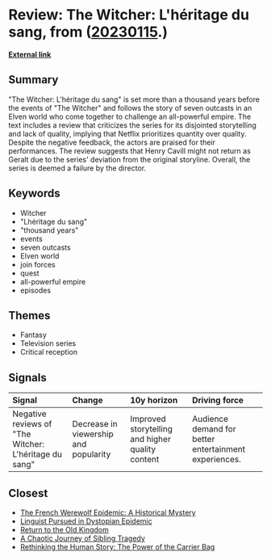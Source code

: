 # __Review: The Witcher: L'héritage du sang__, from ([20230115](https://kghosh.substack.com/p/20230115).)

__[External link](https://www.imdb.com/title/tt12785720/)__



## Summary

"The Witcher: L'héritage du sang" is set more than a thousand years before the events of "The Witcher" and follows the story of seven outcasts in an Elven world who come together to challenge an all-powerful empire. The text includes a review that criticizes the series for its disjointed storytelling and lack of quality, implying that Netflix prioritizes quantity over quality. Despite the negative feedback, the actors are praised for their performances. The review suggests that Henry Cavill might not return as Geralt due to the series' deviation from the original storyline. Overall, the series is deemed a failure by the director.

## Keywords

* Witcher
* "Lhéritage du sang"
* "thousand years"
* events
* seven outcasts
* Elven world
* join forces
* quest
* all-powerful empire
* episodes

## Themes

* Fantasy
* Television series
* Critical reception

## Signals

| Signal                                                | Change                                | 10y horizon                                      | Driving force                                         |
|:------------------------------------------------------|:--------------------------------------|:-------------------------------------------------|:------------------------------------------------------|
| Negative reviews of "The Witcher: L'héritage du sang" | Decrease in viewership and popularity | Improved storytelling and higher quality content | Audience demand for better entertainment experiences. |

## Closest

* [The French Werewolf Epidemic: A Historical Mystery](b7ab051e67b14eb8ede9852aae4d51e4)
* [Linguist Pursued in Dystopian Epidemic](63868d73fd4f4dff913a3bc85d42fa6b)
* [Return to the Old Kingdom](38438ce40cddf2d58499fd70b4ffc7a6)
* [A Chaotic Journey of Sibling Tragedy](109fdce64e3534d2f17935a3c4fbd713)
* [Rethinking the Human Story: The Power of the Carrier Bag](9583276a9aeb9f9a0bf87400700799bc)